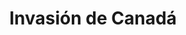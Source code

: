 ﻿---
title: "Invasión de Canadá"
permalink: periodes_672.html
layout: periode
dataInici: 1775-06-27
dataFi: 1776-10-17
sidebar: periodes
pares:
  - id: 509
    title: "Guerra de Independencia de los Estados Unidos"
    dataInici: "(1775-04-19)"
    dataFi: "(1783-09-03)"

fills:
jocsPrincipals:
jocsEscenaris:
jocsEpoca:
  - title: "1776"
    bggId: 3312
    escenari: "The Invasion of Canada"

jocsEpocaEscenaris:
---
